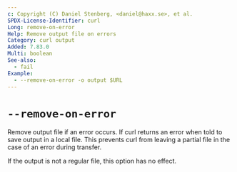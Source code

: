 ```yaml
---
c: Copyright (C) Daniel Stenberg, <daniel@haxx.se>, et al.
SPDX-License-Identifier: curl
Long: remove-on-error
Help: Remove output file on errors
Category: curl output
Added: 7.83.0
Multi: boolean
See-also:
  - fail
Example:
  - --remove-on-error -o output $URL
---
```


# `--remove-on-error`

Remove output file if an error occurs. If curl returns an error when told to
save output in a local file. This prevents curl from leaving a partial file in
the case of an error during transfer.

If the output is not a regular file, this option has no effect.
